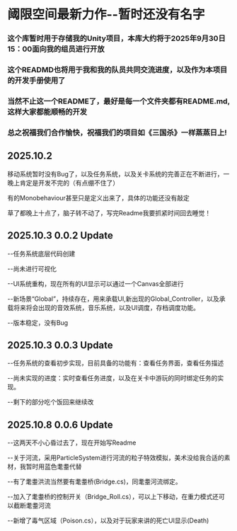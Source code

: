 # 阈限空间最新力作--暂时还没有名字

### 这个库暂时用于存储我的Unity项目，本库大约将于2025年9月30日15：00面向我的组员进行开放
### 这个READMD也将用于我和我的队员共同交流进度，以及作为本项目的开发手册使用了

### 当然不止这一个README了，最好是每一个文件夹都有README.md,这样大家都能顺畅的开发

### 总之祝福我们合作愉快，祝福我们的项目如《三国杀》一样蒸蒸日上!

## 2025.10.2

移动系统暂时没有Bug了，以及任务系统，以及关卡系统的完善正在不断进行，一晚上肯定是开发不完的（有点绷不住了）

有的Monobehaviour甚至只是定义出来了，具体的功能还没有敲定

草了都晚上十点了，脑子转不动了，写完Readme我要抓紧时间回去睡觉！

## 2025.10.3 0.0.2 Update

--任务系统底层代码创建

--尚未进行可视化

--UI系统重构，现在所有的UI显示可以通过一个Canvas全部进行

--新场景“Global”，持续存在，用来承载UI,新出现的Global_Controller，以及承载将来将会出现的音效系统，音乐系统，以及UI调度，存档调度功能。

--版本稳定，没有Bug

## 2025.10.3 0.0.3 Update

--任务系统的查看初步实现，目前具备的功能有：查看任务界面，查看任务描述

--尚未实现的进度：实时查看任务进度，以及在关卡中游玩的同时绑定任务的实现。

--剩下的部分吃个饭回来继续改


## 2025.10.8 0.0.6 Update

--这两天不小心昏过去了，现在开始写Readme

--关于河流，采用ParticleSystem进行河流的粒子特效模拟，美术没给我合适的素材，我暂时用蓝色耄耋代替

--有了耄耋洪流当然要有耄耋桥(Bridge.cs)，同耄耋河流绑定。

--加入了耄耋桥的控制开关（Bridge_Roll.cs），可以上下移动，在重力模式还可以截断耄耋河流

--新增了毒气区域（Poison.cs），以及对于玩家来讲的死亡UI显示(Death)
